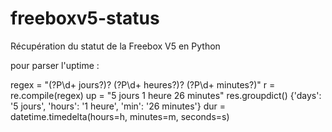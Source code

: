freeboxv5-status
================

Récupération du statut de la Freebox V5 en Python

pour parser l'uptime :

regex = "(?P<days>\d+ jours?)? (?P<hours>\d+ heures?)? (?P<min>\d+ minutes?)"
r = re.compile(regex)
up = "5 jours 1 heure 26 minutes"
res.groupdict()
  {'days': '5 jours', 'hours': '1 heure', 'min': '26 minutes'}
dur = datetime.timedelta(hours=h, minutes=m, seconds=s)
